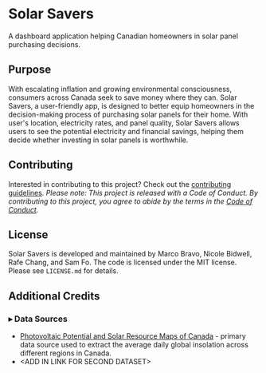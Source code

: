 # Solar Savers 

A dashboard application helping Canadian homeowners in solar panel purchasing decisions.

## Purpose  

With escalating inflation and growing environmental consciousness, consumers across Canada seek to save money where they can. Solar Savers, a user-friendly app, is designed to better equip homeowners in the decision-making process of purchasing solar panels for their home. With user's location, electricity rates, and panel quality, Solar Savers allows users to see the potential electricity and financial savings, helping them decide whether investing in solar panels is worthwhile.

## Contributing

Interested in contributing to this project? Check out the [contributing guidelines](CONTRIBUTING.md). *Please note: This project is released with a Code of Conduct. By contributing to this project, you agree to abide by the terms in the [Code of Conduct](CODE_OF_CONDUCT.md).* 

## License

Solar Savers is developed and maintained by Marco Bravo, Nicole Bidwell, Rafe Chang, and Sam Fo. The code is licensed under the MIT license. Please see `LICENSE.md` for details.  

## Additional Credits

### &blacktriangleright; Data Sources 

- [Photovoltaic Potential and Solar Resource Maps of Canada](https://open.canada.ca/data/en/dataset/8b434ac7-aedb-4698-90df-ba77424a551f/resource/b4b8ede1-512c-4e6f-92af-d0ff38cf4de5) - primary data source used to extract the average daily global insolation across different regions in Canada.  
- \<ADD IN LINK FOR SECOND DATASET\>
